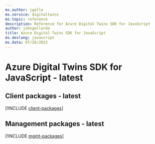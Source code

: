 ```yaml
---
ms.author: jgalla
ms.service: digitaltwins
ms.topic: reference
description: Reference for Azure Digital Twins SDK for JavaScript
author: johngallardo
title: Azure Digital Twins SDK for JavaScript
ms.devlang: javascript
ms.data: 07/28/2022
---
```

# Azure Digital Twins SDK for JavaScript - latest

## Client packages - latest
[!INCLUDE [client-packages](digital-twins-client-index.md)]
## Management packages - latest
[!INCLUDE [mgmt-packages](digital-twins-mgmt-index.md)]